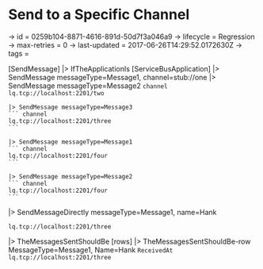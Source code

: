 # Send to a Specific Channel

-> id = 0259b104-8871-4616-891d-50d7f3a046a9
-> lifecycle = Regression
-> max-retries = 0
-> last-updated = 2017-06-26T14:29:52.0172630Z
-> tags = 

[SendMessage]
|> IfTheApplicationIs
    [ServiceBusApplication]
    |> SendMessage messageType=Message1, channel=stub://one
    |> SendMessage messageType=Message2
    ``` channel
    lq.tcp://localhost:2201/two
    ```

    |> SendMessage messageType=Message3
    ``` channel
    lq.tcp://localhost:2201/three
    ```

    |> SendMessage messageType=Message1
    ``` channel
    lq.tcp://localhost:2201/four
    ```

    |> SendMessage messageType=Message2
    ``` channel
    lq.tcp://localhost:2201/four
    ```


|> SendMessageDirectly messageType=Message1, name=Hank
``` address
lq.tcp://localhost:2201/three
```

|> TheMessagesSentShouldBe
    [rows]
    |> TheMessagesSentShouldBe-row MessageType=Message1, Name=Hank
    ``` ReceivedAt
    lq.tcp://localhost:2201/three
    ```


~~~
